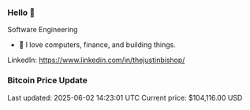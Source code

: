 ### Hello 🤙  

Software Engineering

- 🔭 I love computers, finance, and building things.
  
LinkedIn: https://www.linkedin.com/in/thejustinbishop/  

















































































































































































































































































































































































































































































































































































































### Bitcoin Price Update
Last updated: 2025-06-02 14:23:01 UTC
Current price: $104,116.00 USD
